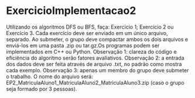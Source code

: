 # ExercicioImplementacao2
Utilizando os algoritmos DFS ou BFS, faça:      Exercício 1;     Exercício 2 ou Exercício 3.  Cada exercício deve ser enviado em um único arquivo, separado. Ao submeter, o grupo deve compactar ambos os dois arquivos e enviá-los em uma pasta .zip ou tar.gz.Os programas podem ser implementados em C++ ou Python.   Observação 1: clareza do código e eficiência do algoritmo serão fatores avaliativos.  Observação 2: a entrada dos dados deve ser feita através de arquivo .txt, no padrão como mostra cada exemplo.  Observação 3: apenas um membro do grupo deve submeter o trabalho. O nome do arquivo será: EP2_MatriculaAluno1_MatriculaAluno2_MatriculaAluno3.zip (caso o grupo seja formado por 3 pessoas).
